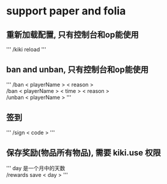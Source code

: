 # support paper and folia

## 重新加载配置, 只有控制台和op能使用
'''
/kiki reload
'''

## ban and unban, 只有控制台和op能使用
'''
/ban < playerName > < reason >  
/ban < playerName > < time > < reason >  
/unban < playerName >
'''

## 签到
'''
/sign < code >
'''

## 保存奖励(物品所有物品), 需要 kiki.use 权限
'''
day 是一个月中的天数  
/rewards save < day >
'''
